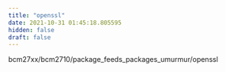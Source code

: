 ```yaml
---
title: "openssl"
date: 2021-10-31 01:45:18.805595
hidden: false
draft: false
---
```


bcm27xx/bcm2710/package_feeds_packages_umurmur/openssl

